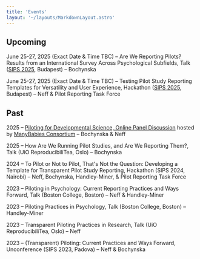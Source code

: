 ```yaml
---
title: 'Events'
layout: '~/layouts/MarkdownLayout.astro'
---
```


## Upcoming
June 25-27, 2025 (Exact Date & Time TBC) – Are We Reporting Pilots? Results from an International Survey Across Psychological Subfields, Talk ([SIPS 2025](https://www.improvingpsych.org/SIPS2025/), Budapest) – Bochynska

June 25-27, 2025 (Exact Date & Time TBC) – Testing Pilot Study Reporting Templates for Versatility and User Experience, Hackathon ([SIPS 2025](https://www.improvingpsych.org/SIPS2025/), Budapest) – Neff & Pilot Reporting Task Force


## Past
2025 – [Piloting for Developmental Science, Online Panel Discussion](https://www.youtube.com/watch?v=bS9EhYjmhWk) hosted by [ManyBabies Consortium](https://manybabies.org/events/) – Bochynska & Neff

2025 – How Are We Running Pilot Studies, and Are We Reporting Them?, Talk (UiO ReproducibiliTea, Oslo) – Bochynska

2024 – To Pilot or Not to Pilot, That's Not the Question: Developing a Template for Transparent Pilot Study Reporting, Hackathon (SIPS 2024, Nairobi) – Neff, Bochynska, Handley-Miner, & Pilot Reporting Task Force

2023 – Piloting in Psychology: Current Reporting Practices and Ways Forward, Talk (Boston College, Boston) – Neff & Handley-Miner

2023 – Piloting Practices in Psychology, Talk (Boston College, Boston) – Handley-Miner

2023 – Transparent Piloting Practices in Research, Talk (UiO ReproducibiliTea, Oslo) – Neff

2023 – (Transparent) Piloting: Current Practices and Ways Forward, Unconference (SIPS 2023, Padova) – Neff & Bochynska

